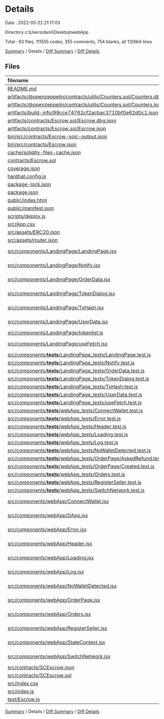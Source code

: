 # Details

Date : 2022-05-22 21:17:03

Directory c:\Users\danil\Desktop\webApp

Total : 63 files,  111555 codes, 355 comments, 754 blanks, all 112664 lines

[Summary](results.md) / Details / [Diff Summary](diff.md) / [Diff Details](diff-details.md)

## Files
| filename | language | code | comment | blank | total |
| :--- | :--- | ---: | ---: | ---: | ---: |
| [README.md](/README.md) | Markdown | 10 | 0 | 1 | 11 |
| [artifacts/@openzeppelin/contracts/utils/Counters.sol/Counters.dbg.json](/artifacts/@openzeppelin/contracts/utils/Counters.sol/Counters.dbg.json) | JSON | 4 | 0 | 1 | 5 |
| [artifacts/@openzeppelin/contracts/utils/Counters.sol/Counters.json](/artifacts/@openzeppelin/contracts/utils/Counters.sol/Counters.json) | JSON | 10 | 0 | 1 | 11 |
| [artifacts/build-info/99cce74762cf2acbac3710bf0e62d0c1.json](/artifacts/build-info/99cce74762cf2acbac3710bf0e62d0c1.json) | JSON | 19,331 | 0 | 1 | 19,332 |
| [artifacts/contracts/Escrow.sol/Escrow.dbg.json](/artifacts/contracts/Escrow.sol/Escrow.dbg.json) | JSON | 4 | 0 | 1 | 5 |
| [artifacts/contracts/Escrow.sol/Escrow.json](/artifacts/contracts/Escrow.sol/Escrow.json) | JSON | 452 | 0 | 1 | 453 |
| [bin/src/contracts/Escrow-solc-output.json](/bin/src/contracts/Escrow-solc-output.json) | JSON | 16,182 | 0 | 0 | 16,182 |
| [bin/src/contracts/Escrow.json](/bin/src/contracts/Escrow.json) | JSON | 9,868 | 0 | 0 | 9,868 |
| [cache/solidity-files-cache.json](/cache/solidity-files-cache.json) | JSON | 77 | 0 | 1 | 78 |
| [contracts/Escrow.sol](/contracts/Escrow.sol) | Solidity | 415 | 60 | 53 | 528 |
| [coverage.json](/coverage.json) | JSON | 1 | 0 | 0 | 1 |
| [hardhat.config.js](/hardhat.config.js) | JavaScript | 22 | 7 | 6 | 35 |
| [package-lock.json](/package-lock.json) | JSON | 59,292 | 0 | 1 | 59,293 |
| [package.json](/package.json) | JSON | 72 | 0 | 1 | 73 |
| [public/index.html](/public/index.html) | HTML | 23 | 0 | 1 | 24 |
| [public/manifest.json](/public/manifest.json) | JSON | 25 | 0 | 1 | 26 |
| [scripts/deploy.js](/scripts/deploy.js) | JavaScript | 13 | 14 | 6 | 33 |
| [src/App.css](/src/App.css) | CSS | 651 | 2 | 129 | 782 |
| [src/assets/ERC20.json](/src/assets/ERC20.json) | JSON | 222 | 0 | 1 | 223 |
| [src/assets/router.json](/src/assets/router.json) | JSON | 1 | 0 | 0 | 1 |
| [src/components/LandingPage/LandingPage.jsx](/src/components/LandingPage/LandingPage.jsx) | JavaScript React | 144 | 16 | 24 | 184 |
| [src/components/LandingPage/Notify.jsx](/src/components/LandingPage/Notify.jsx) | JavaScript React | 11 | 0 | 2 | 13 |
| [src/components/LandingPage/OrderData.jsx](/src/components/LandingPage/OrderData.jsx) | JavaScript React | 208 | 0 | 25 | 233 |
| [src/components/LandingPage/TokenDialog.jsx](/src/components/LandingPage/TokenDialog.jsx) | JavaScript React | 60 | 0 | 7 | 67 |
| [src/components/LandingPage/TxHash.jsx](/src/components/LandingPage/TxHash.jsx) | JavaScript React | 18 | 0 | 2 | 20 |
| [src/components/LandingPage/UserData.jsx](/src/components/LandingPage/UserData.jsx) | JavaScript React | 15 | 0 | 2 | 17 |
| [src/components/LandingPage/tokenlist.js](/src/components/LandingPage/tokenlist.js) | JavaScript | 27 | 1 | 1 | 29 |
| [src/components/LandingPage/useFetch.jsx](/src/components/LandingPage/useFetch.jsx) | JavaScript React | 101 | 15 | 11 | 127 |
| [src/components/__tests__/LandingPage_tests/LandingPage.test.js](/src/components/__tests__/LandingPage_tests/LandingPage.test.js) | JavaScript | 293 | 23 | 32 | 348 |
| [src/components/__tests__/LandingPage_tests/Notify.test.js](/src/components/__tests__/LandingPage_tests/Notify.test.js) | JavaScript | 13 | 0 | 4 | 17 |
| [src/components/__tests__/LandingPage_tests/OrderData.test.js](/src/components/__tests__/LandingPage_tests/OrderData.test.js) | JavaScript | 188 | 21 | 35 | 244 |
| [src/components/__tests__/LandingPage_tests/TokenDialog.test.js](/src/components/__tests__/LandingPage_tests/TokenDialog.test.js) | JavaScript | 53 | 6 | 9 | 68 |
| [src/components/__tests__/LandingPage_tests/TxHash.test.js](/src/components/__tests__/LandingPage_tests/TxHash.test.js) | JavaScript | 16 | 0 | 6 | 22 |
| [src/components/__tests__/LandingPage_tests/UserData.test.js](/src/components/__tests__/LandingPage_tests/UserData.test.js) | JavaScript | 21 | 0 | 5 | 26 |
| [src/components/__tests__/LandingPage_tests/useFetch.test.js](/src/components/__tests__/LandingPage_tests/useFetch.test.js) | JavaScript | 179 | 10 | 46 | 235 |
| [src/components/__tests__/webApp_tests/ConnectWallet.test.js](/src/components/__tests__/webApp_tests/ConnectWallet.test.js) | JavaScript | 7 | 0 | 1 | 8 |
| [src/components/__tests__/webApp_tests/Error.test.js](/src/components/__tests__/webApp_tests/Error.test.js) | JavaScript | 17 | 0 | 3 | 20 |
| [src/components/__tests__/webApp_tests/Header.test.js](/src/components/__tests__/webApp_tests/Header.test.js) | JavaScript | 21 | 0 | 5 | 26 |
| [src/components/__tests__/webApp_tests/Loading.test.js](/src/components/__tests__/webApp_tests/Loading.test.js) | JavaScript | 6 | 0 | 1 | 7 |
| [src/components/__tests__/webApp_tests/Log.test.js](/src/components/__tests__/webApp_tests/Log.test.js) | JavaScript | 26 | 0 | 6 | 32 |
| [src/components/__tests__/webApp_tests/NoWalletDetected.test.js](/src/components/__tests__/webApp_tests/NoWalletDetected.test.js) | JavaScript | 8 | 0 | 1 | 9 |
| [src/components/__tests__/webApp_tests/OrderPage/AskedRefund.test.js](/src/components/__tests__/webApp_tests/OrderPage/AskedRefund.test.js) | JavaScript | 112 | 0 | 8 | 120 |
| [src/components/__tests__/webApp_tests/OrderPage/Created.test.js](/src/components/__tests__/webApp_tests/OrderPage/Created.test.js) | JavaScript | 227 | 0 | 23 | 250 |
| [src/components/__tests__/webApp_tests/Orders.test.js](/src/components/__tests__/webApp_tests/Orders.test.js) | JavaScript | 305 | 0 | 32 | 337 |
| [src/components/__tests__/webApp_tests/RegisterSeller.test.js](/src/components/__tests__/webApp_tests/RegisterSeller.test.js) | JavaScript | 238 | 0 | 20 | 258 |
| [src/components/__tests__/webApp_tests/SwitchNetwork.test.js](/src/components/__tests__/webApp_tests/SwitchNetwork.test.js) | JavaScript | 7 | 0 | 2 | 9 |
| [src/components/webApp/ConnectWallet.jsx](/src/components/webApp/ConnectWallet.jsx) | JavaScript React | 12 | 0 | 1 | 13 |
| [src/components/webApp/DApp.jsx](/src/components/webApp/DApp.jsx) | JavaScript React | 84 | 19 | 16 | 119 |
| [src/components/webApp/Error.jsx](/src/components/webApp/Error.jsx) | JavaScript React | 3 | 1 | 0 | 4 |
| [src/components/webApp/Header.jsx](/src/components/webApp/Header.jsx) | JavaScript React | 40 | 4 | 7 | 51 |
| [src/components/webApp/Loading.jsx](/src/components/webApp/Loading.jsx) | JavaScript React | 11 | 1 | 1 | 13 |
| [src/components/webApp/Log.jsx](/src/components/webApp/Log.jsx) | JavaScript React | 37 | 6 | 8 | 51 |
| [src/components/webApp/NoWalletDetected.jsx](/src/components/webApp/NoWalletDetected.jsx) | JavaScript React | 18 | 2 | 1 | 21 |
| [src/components/webApp/OrderPage.jsx](/src/components/webApp/OrderPage.jsx) | JavaScript React | 287 | 17 | 32 | 336 |
| [src/components/webApp/Orders.jsx](/src/components/webApp/Orders.jsx) | JavaScript React | 185 | 21 | 15 | 221 |
| [src/components/webApp/RegisterSeller.jsx](/src/components/webApp/RegisterSeller.jsx) | JavaScript React | 46 | 2 | 11 | 59 |
| [src/components/webApp/StateContext.jsx](/src/components/webApp/StateContext.jsx) | JavaScript React | 291 | 23 | 30 | 344 |
| [src/components/webApp/SwitchNetwork.jsx](/src/components/webApp/SwitchNetwork.jsx) | JavaScript React | 11 | 1 | 1 | 13 |
| [src/contracts/SCEscrow.json](/src/contracts/SCEscrow.json) | JSON | 862 | 0 | 1 | 863 |
| [src/contracts/SCEscrow.sol](/src/contracts/SCEscrow.sol) | Solidity | 433 | 60 | 54 | 547 |
| [src/index.css](/src/index.css) | CSS | 17 | 3 | 3 | 23 |
| [src/index.js](/src/index.js) | JavaScript | 22 | 0 | 3 | 25 |
| [test/Escrow.js](/test/Escrow.js) | JavaScript | 200 | 20 | 51 | 271 |

[Summary](results.md) / Details / [Diff Summary](diff.md) / [Diff Details](diff-details.md)